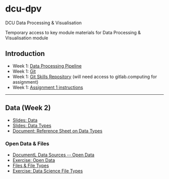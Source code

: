 # dcu-dpv
DCU Data Processing &amp; Visualisation

Temporary access to key module materials for Data Processing & Visualisation module
## Introduction 

 * Week 1: [Data Processing Pipeline](01/01%20CSC1158%20Introduction.pdf)
 * Week 1: [Git](01/01%20git.pdf)
 * Week 1: [Git Skills Repository](01/gitlab/README.md) (will need access to gitlab.computing for assignment)
 * Week 1: [Assignment 1 instructions](01/A1_CSC1158_Assignment_1.md)
 -----

## Data (Week 2) 

 * [Slides: Data](02/02_Data.pdf)
 * [Slides: Data Types](02_Data_Types.pdf)
 * [Document: Reference Sheet on Data Types](02_Reference_Sheet_for_Data_Types.md)

 ### Open Data & Files 
 * [DocumentL Data Sources -- Open Data](02/02_Open_Data.md)
 * [Exercise: Open Data](02/02_Exercise_using_Open_Data.md)
 * [Files \& File Types](02/02b_Files.md)
 * [Exercise: Data Science File Types](https://docs.google.com/presentation/d/19QzdMfrSeTdfjITAhppUMOFguw0rNj5QC3odb4Fwx8M/edit?usp=sharing)
